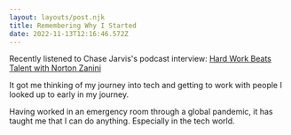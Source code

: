 ```yaml
---
layout: layouts/post.njk
title: Remembering Why I Started
date: 2022-11-13T12:16:46.572Z
---
```

Recently listened to Chase Jarvis's podcast interview: [Hard Work Beats Talent with Norton Zanini](https://www.youtube.com/watch?v=vEmex65B3LI&t=7s&ab_channel=ChaseJarvis) 

I﻿t got me thinking of my journey into tech and getting to work with people I looked up to early in my journey. 

H﻿aving worked in an emergency room through a global pandemic, it has taught me that I can do anything. Especially in the tech world. 


